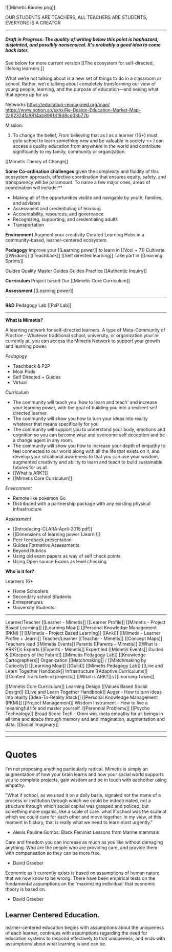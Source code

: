 ![[Mimetis Banner.png]]

OUR STUDENTS ARE TEACHERS, ALL TEACHERS ARE STUDENTS, EVERYONE IS A CREATOR

---

##### Draft in Progress: The quality of writing below this point is haphazard, disjointed, and possibly nonsensical. It's probably a good idea to come back later.

See below for more current version
[[The ecosystem for self-directed, lifelong learners.]]

What we’re not talking about is a new set of things to do in a classroom or school. Rather, we’re talking about completely transforming our view of young people, learning, and the purpose of education—and seeing what that opens up for us

Networks
https://education-reimagined.org/map/
https://www.notion.so/sxhx/Re-Design-Education-Market-Map-2a62324fa9814ab8961818d8cd03b77b

Mission: 

1. To change the belief, From believing that as I as a learner (16+) must goto school to learn something new and be valuable in society >> I can access a quality education from anywhere in the world and contribute significantly to my family, community or organization. 

[[Mimetis Theory of Change]]

**Some Co-ordination challenges**
given the complexity and fluidity of this ecosystem approach, effective coordination that ensures equity, safety, and transparency will be paramount. To name a few major ones, areas of coordination will include:**

-   Making all of the opportunities visible and navigable by youth, families, and advisors
-   Assessment and credentialing of learning
-   Accountability, resources, and governance
-   Recognizing, supporting, and credentialing adults
-   Transportation


**Environment**
Augment your creativity
Curated Learning Hubs in a community-based, learner-centered ecosystem.

**Pedagogy** 
Improve your [[Learning power]]
to learn in [[Vcol + 7]]
Cultivate [[Wisdom]]
[[Teachback]]
[[Self directed learning]]
Take part in [[Learning Sprints]]

*Guides*
Quality Master Guides
Guides Practice [[Authentic Inquiry]]

**Curriculum**
Project based 
Our [[Mimetis Core Curriculum]]

**Assessment** 
[[Learning power]]

---

**R&D**
Pedagogy Lab [[PxP Lab]]

---

**What is Mimetis?**

A learning network for self-directed learners. A type of Meta-Community of Practice - Whatever traditional school, university, or organization your're currently at, you can access the Mimetis Network to support your growth and learning power.

*Pedagogy* 
- Teachback & P2P
- Moai Pods
- Self Directed + Guides
- Virtual 

*Curriculum* 

- The community will teach you 'how to learn and teach' and increase your learning power, with the goal of building you into a resilient self directed learner.
- The community will show you how to turn your ideas into reality whatever that means specifically for you
- The community will support you to understand your body, emotions and cognition so you can become wise and overcome self deception and be a change agent in any room. 
- The community will show you how to increase your depth of empathy to feel connected to our world along with all the life that exists on it, and develop your situational awareness to that you can use your wisdom, augmented creativity and ability to learn and teach to build sustainable futures for us all.
- [[What is ARK?]] 
- [[Mimetis Core Curriculum]]

*Environment*
- Remote like pokemon Go
- Distributed with a partnership package with any existing physical infrastructure

*Assessment*
- [[Introducing-CLARA-April-2015.pdf]]
- [[Dimensions of learning power (Jearni)]]
- Peer feedback presentation
- Guides Formative Assessments
- Beyond Rubrics
- Using old exam papers as way of self check points
- Using Open source Exams as level checking 


**Who is it for?**

Learners 16+
-	Home Schoolers
-	Secondary school Students
-	Entreprenures 
-	University Students

---
 


Learner/Teacher [[Learner - Mimetis]]
	[[Learner Profile]]
		[[Mimetis - Project Based Learning]]
	[[Learning Moai]]
	[[Personal Knowledge Management (PKM) ]]
	[[Mimetis - Project Based Learning]]
	[[Anki]]
	[[Mimetis - Learner Profile + Jearni]]
Teacher/Learner [[Teacher - Mimetis]]
	[[Concept Maps]]
	Teachers lead [[Mimetis Events]]
Parents [[Parents - Mimetis]]
	[[What is ARK?]]s
Experts [[Experts - Mimetis]]
	Expert led [[Mimetis Events]]
Guides & [[Keepers of the Fabric]] 
	[[Mimetis Pedagogy Lab]]
	[[Knowledge Cartographers]]
Organization
	[[Matchmaking]] / [[Matchmaking by Curiocity]]
	[[Learning Moai]]
	[[Guild]]
	[[Mimetis Pedagogy Lab]]
	[[Live and Learn Together Handbook]]
Infrastructure
	[[Adaptive Curriculums]]
	[[Content Trails behind projects]]
	[[What is ARK?]]s
	[[Learning Token]]

[[Mimetis Core Curriculum]] 
	Learning Design 
	[[Values Based Social Design]]
	[[Live and Learn Together Handbook]]
	Auger - How to turn ideas into reality
	[[Idea-To-Reality Stack]]
	[[Personal Knowledge Management (PKM)]]
	[[Project Management]]
	Wisdom Instrument - How to live a meaningful life and master yourself.
	[[Perennial Problems]]
	[[Psycho Technology]]
	Broad Score Tech - Omni win, meta empathy for all beings in all time and space through memory and and imagination, augmentation and data.
	[[Social Imaginary]]
	
	
	
---



---

# Quotes 


I'm not proposing anything particularly radical. Mimetis is simply an augmentation of how your brain learns and how your social world supports you to complete projects, gain wisdom and be in touch with eachother using empathy.


"What if school, as we used it on a daily basis, signaled not the name of a process or institution through which we could be indoctrinated, not a structure through which social capital was grasped and policed, but something more organic, like a scale of care. what if school was the scale at which we could care for each other and move together. In my view, at this moment in history, that is really what we need to learn most urgently."

-   Alexis Pauline Gumbs: Black Feminist Lessons from Marine mammals

Care and freedom you can increase as much as you like without damaging anything. Who are the people who are providing care, and provide them with compensation so they can be more free.

- David Graeber

Economic as it currently exists is based on assumptions of human nature that we now know to be wrong. There have been empirical tests on the fundamental assumptions on the 'maximizing individual' that economic theory is based on.

- David Graeber



## Learner Centered Education. 
learner-centered education begins with assumptions about the uniqueness of each learner, continues with assumptions regarding the need for education systems to respond effectively to that uniqueness, and ends with assumptions about what learning is and can be.